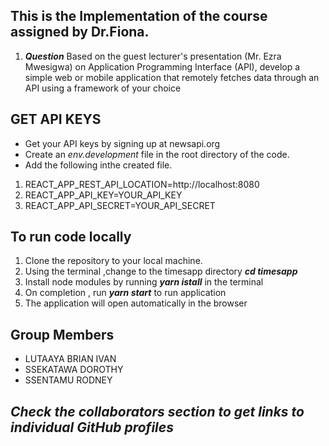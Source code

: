 ## This is the Implementation of the course assigned by Dr.Fiona.
1. __*Question*__
Based on the guest lecturer's presentation (Mr. Ezra Mwesigwa) on Application Programming Interface (API), develop a simple web or mobile application that remotely fetches data through an API using a framework of your choice

## GET API KEYS
* Get your API keys by signing up at newsapi.org
* Create an *env.development* file in the root directory of the code.
* Add the following inthe created file.

1. REACT_APP_REST_API_LOCATION=http://localhost:8080
1. REACT_APP_API_KEY=YOUR_API_KEY
1. REACT_APP_API_SECRET=YOUR_API_SECRET


## To run code locally
1. Clone the repository to your local machine.
1. Using the terminal ,change to the timesapp directory __*cd timesapp*__
1. Install node modules by running __*yarn istall*__ in the terminal
1. On completion , run __*yarn start*__ to run application
1. The application will open automatically in the browser

## Group Members
* LUTAAYA BRIAN IVAN
* SSEKATAWA DOROTHY
* SSENTAMU RODNEY

## *Check the collaborators section to get links to individual GitHub profiles*